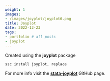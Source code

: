 ```yaml
---
weight: 1
images:
- /images/joyplot/joyplot6.png
title: Joyplot 
date: 2022-12-23
tags:
- portfolio # all posts
- joyplot
---
```


Created using the **joyplot** package

```
ssc install joyplot, replace
```

For more info visit the [**stata-joyplot**][def] GitHub page.

[def]: https://github.com/asjadnaqvi/stata-joyplot